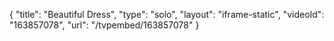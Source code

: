 {
    "title": "Beautiful Dress",
    "type": "solo",
    "layout": "iframe-static",
    "videoId": "163857078",
    "url": "\/tvpembed\/163857078"
}